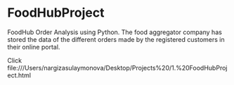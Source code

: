 # FoodHubProject
FoodHub Order Analysis using Python. The food aggregator company has stored the data of the different orders made by the registered customers in their online portal. 


Click file:///Users/nargizasulaymonova/Desktop/Projects%20/1.%20FoodHubProject.html

